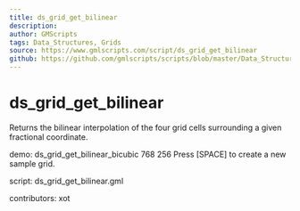 ```yaml
---
title: ds_grid_get_bilinear
description: 
author: GMScripts
tags: Data_Structures, Grids
source: https://www.gmlscripts.com/script/ds_grid_get_bilinear
github: https://github.com/gmlscripts/scripts/blob/master/Data_Structures/Grids/ds_grid_get_bilinear.gml
---
```


ds_grid_get_bilinear
====================

Returns the bilinear interpolation of the four grid
cells surrounding a given fractional coordinate.

demo: ds_grid_get_bilinear_bicubic 768 256
Press [SPACE] to create a new sample grid.

script: ds_grid_get_bilinear.gml

contributors: xot